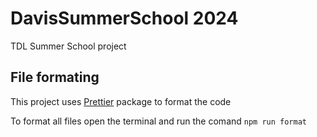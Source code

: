 # DavisSummerSchool 2024

TDL Summer School project

## File formating 
This project uses [Prettier](https://www.npmjs.com/package/prettier) package to format the code

To format all files open the terminal and run the comand ```npm run format```
